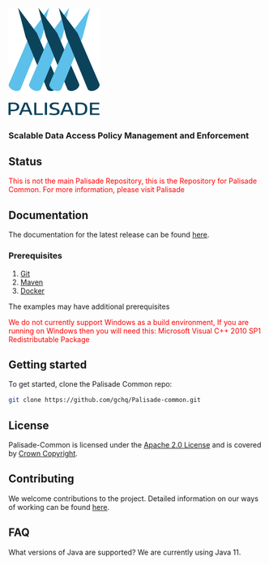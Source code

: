 
<!---
Copyright 2018 Crown Copyright

Licensed under the Apache License, Version 2.0 (the "License");
you may not use this file except in compliance with the License.
You may obtain a copy of the License at

  http://www.apache.org/licenses/LICENSE-2.0

Unless required by applicable law or agreed to in writing, software
distributed under the License is distributed on an "AS IS" BASIS,
WITHOUT WARRANTIES OR CONDITIONS OF ANY KIND, either express or implied.
See the License for the specific language governing permissions and
limitations under the License.
--->


# <img src="logos/logo.svg" width="180">

### Scalable Data Access Policy Management and Enforcement

## Status
<span style="color:red">
This is not the main Palisade Repository, this is the Repository for Palisade Common. For more information, please visit Palisade
</span>

## Documentation

The documentation for the latest release can be found [here](https://gchq.github.io/Palisade).


### Prerequisites
1. [Git](https://git-scm.com/)
1. [Maven](https://maven.apache.org/)
1. [Docker](https://www.docker.com/)

The examples may have additional prerequisites

<span style="color:red">
We do not currently support Windows as a build environment, If you are running on Windows then you will need this: Microsoft Visual C++ 2010 SP1 Redistributable Package
</span>


## Getting started

To get started, clone the Palisade Common repo: 

```bash
git clone https://github.com/gchq/Palisade-common.git
```


## License

Palisade-Common is licensed under the [Apache 2.0 License](https://www.apache.org/licenses/LICENSE-2.0) and is covered by [Crown Copyright](https://www.nationalarchives.gov.uk/information-management/re-using-public-sector-information/copyright-and-re-use/crown-copyright/).


## Contributing
We welcome contributions to the project. Detailed information on our ways of working can be found [here](https://gchq.github.io/Palisade/doc/other/ways_of_working.html).


## FAQ

What versions of Java are supported? We are currently using Java 11.
